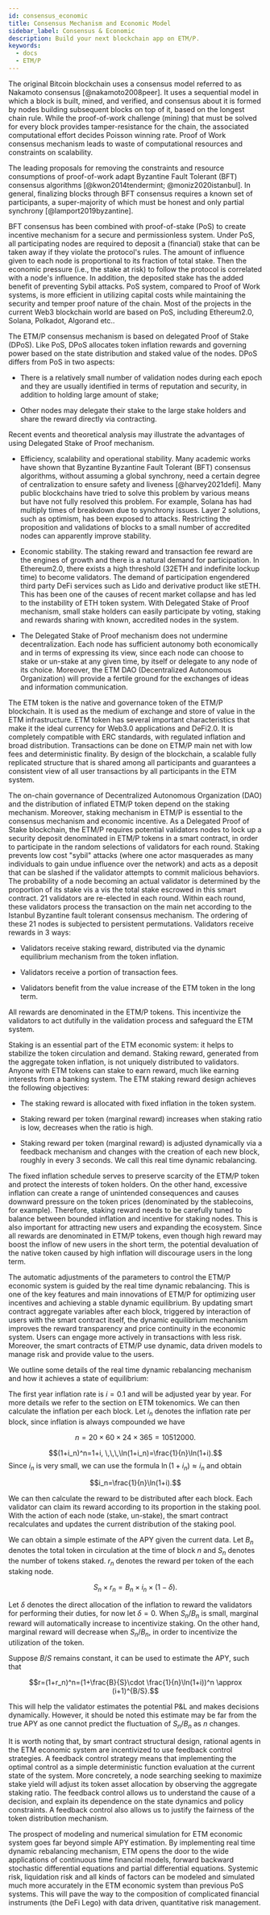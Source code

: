 ```yaml
---
id: consensus_economic
title: Consensus Mechanism and Economic Model
sidebar_label: Consensus & Economic
description: Build your next blockchain app on ETM/P.
keywords:
  - docs
  - ETM/P
---
```


The original Bitcoin blockchain uses a consensus model referred to as
Nakamoto consensus [@nakamoto2008peer]. It uses a sequential model in
which a block is built, mined, and verified, and consensus about it is
formed by nodes building subsequent blocks on top of it, based on the
longest chain rule. While the proof-of-work challenge (mining) that must
be solved for every block provides tamper-resistance for the chain, the
associated computational effort decides Poisson winning rate. Proof of
Work consensus mechanism leads to waste of computational resources and
constraints on scalability.

The leading proposals for removing the constraints and resource
consumptions of proof-of-work adapt Byzantine Fault Tolerant (BFT)
consensus algorithms [@kwon2014tendermint; @moniz2020istanbul]. In
general, finalizing blocks through BFT consensus requires a known set of
participants, a super-majority of which must be honest and only partial
synchrony [@lamport2019byzantine].

BFT consensus has been combined with proof-of-stake (PoS) to create
incentive mechanism for a secure and permissionless system. Under PoS,
all participating nodes are required to deposit a (financial) stake that
can be taken away if they violate the protocol's rules. The amount of
influence given to each node is proportional to its fraction of total
stake. Then the economic pressure (i.e., the stake at risk) to follow
the protocol is correlated with a node's influence. In addition, the
deposited stake has the added benefit of preventing Sybil attacks. PoS
system, compared to Proof of Work systems, is more efficient in
utilizing capital costs while maintaining the security and temper proof
nature of the chain. Most of the projects in the current Web3 blockchain
world are based on PoS, including Ethereum2.0, Solana, Polkadot,
Algorand etc..

The ETM/P consensus mechanism is based on delegated Proof of Stake
(DPoS). Like PoS, DPoS allocates token inflation rewards and governing
power based on the state distribution and staked value of the nodes.
DPoS differs from PoS in two aspects:

-   There is a relatively small number of validation nodes during each
    epoch and they are usually identified in terms of reputation and
    security, in addition to holding large amount of stake;

-   Other nodes may delegate their stake to the large stake holders and
    share the reward directly via contracting.

Recent events and theoretical analysis may illustrate the advantages of
using Delegated Stake of Proof mechanism.

-   Efficiency, scalability and operational stability. Many academic
    works have shown that Byzantine Byzantine Fault Tolerant (BFT)
    consensus algorithms, without assuming a global synchrony, need a
    certain degree of centralization to ensure safety and liveness
    [@harvey2021defi]. Many public blockchains have tried to solve this
    problem by various means but have not fully resolved this problem.
    For example, Solana has had multiply times of breakdown due to
    synchrony issues. Layer 2 solutions, such as optimism, has been
    exposed to attacks. Restricting the proposition and validations of
    blocks to a small number of accredited nodes can apparently improve
    stability.

-   Economic stability. The staking reward and transaction fee reward
    are the engines of growth and there is a natural demand for
    participation. In Ethereum2.0, there exists a high threshold (32ETH
    and indefinite lockup time) to become validators. The demand of
    participation engendered third party DeFi services such as Lido and
    derivative product like stETH. This has been one of the causes of
    recent market collapse and has led to the instability of ETH token
    system. With Delegated Stake of Proof mechanism, small stake holders
    can easily participate by voting, staking and rewards sharing with
    known, accredited nodes in the system.

-   The Delegated Stake of Proof mechanism does not undermine
    decentralization. Each node has sufficient autonomy both
    economically and in terms of expressing its view, since each node
    can choose to stake or un-stake at any given time, by itself or
    delegate to any node of its choice. Moreover, the ETM DAO
    (Decentralized Autonomous Organization) will provide a fertile
    ground for the exchanges of ideas and information communication.

The ETM token is the native and governance token of the ETM/P
blockchain. It is used as the medium of exchange and store of value in
the ETM infrastructure. ETM token has several important characteristics
that make it the ideal currency for Web3.0 applications and DeFi2.0. It
is completely compatible with ERC standards, with regulated inflation
and broad distribution. Transactions can be done on ETM/P main net with
low fees and deterministic finality. By design of the blockchain, a
scalable fully replicated structure that is shared among all
participants and guarantees a consistent view of all user transactions
by all participants in the ETM system.

The on-chain governance of Decentralized Autonomous Organization (DAO)
and the distribution of inflated ETM/P token depend on the staking
mechanism. Moreover, staking mechanism in ETM/P is essential to the
consensus mechanism and economic incentive. As a Delegated Proof of
Stake blockchain, the ETM/P requires potential validators nodes to lock
up a security deposit denominated in ETM/P tokens in a smart contract,
in order to participate in the random selections of validators for each
round. Staking prevents low cost "sybil" attacks (where one actor
masquerades as many individuals to gain undue influence over the
network) and acts as a deposit that can be slashed if the validator
attempts to commit malicious behaviors. The probability of a node
becoming an actual validator is determined by the proportion of its
stake vis a vis the total stake escrowed in this smart contract. 21
validators are re-elected in each round. Within each round, these
validators process the transaction on the main net according to the
Istanbul Byzantine fault tolerant consensus mechanism. The ordering of
these 21 nodes is subjected to persistent permutations. Validators
receive rewards in 3 ways:

-   Validators receive staking reward, distributed via the dynamic
    equilibrium mechanism from the token inflation.

-   Validators receive a portion of transaction fees.

-   Validators benefit from the value increase of the ETM token in the
    long term.

All rewards are denominated in the ETM/P tokens. This incentivize the
validators to act dutifully in the validation process and safeguard the
ETM system.

Staking is an essential part of the ETM economic system: it helps to
stabilize the token circulation and demand. Staking reward, generated
from the aggregate token inflation, is not uniquely distributed to
validators. Anyone with ETM tokens can stake to earn reward, much like
earning interests from a banking system. The ETM staking reward design
achieves the following objectives:

-   The staking reward is allocated with fixed inflation in the token
    system.

-   Staking reward per token (marginal reward) increases when staking
    ratio is low, decreases when the ratio is high.

-   Staking reward per token (marginal reward) is adjusted dynamically
    via a feedback mechanism and changes with the creation of each new
    block, roughly in every 3 seconds. We call this real time dynamic
    rebalancing.

The fixed inflation schedule serves to preserve scarcity of the ETM/P
token and protect the interests of token holders. On the other hand,
excessive inflation can create a range of unintended consequences and
causes downward pressure on the token prices (denominated by the
stablecoins, for example). Therefore, staking reward needs to be
carefully tuned to balance between bounded inflation and incentive for
staking nodes. This is also important for attracting new users and
expanding the ecosystem. Since all rewards are denominated in ETM/P
tokens, even though high reward may boost the inflow of new users in the
short term, the potential devaluation of the native token caused by high
inflation will discourage users in the long term.

The automatic adjustments of the parameters to control the ETM/P
economic system is guided by the real time dynamic rebalancing. This is
one of the key features and main innovations of ETM/P for optimizing
user incentives and achieving a stable dynamic equilibrium. By updating
smart contract aggregate variables after each block, triggered by
interaction of users with the smart contract itself, the dynamic
equilibrium mechanism improves the reward transparency and price
continuity in the economic system. Users can engage more actively in
transactions with less risk. Moreover, the smart contracts of ETM/P use
dynamic, data driven models to manage risk and provide value to the
users.

We outline some details of the real time dynamic rebalancing mechanism
and how it achieves a state of equilibrium:

The first year inflation rate is $i=0.1$ and will be adjusted year by
year. For more details we refer to the section on ETM tokenomics. We can
then calculate the inflation per each block. Let $i_n$ denotes the
inflation rate per block, since inflation is always compounded we have

$$n=20\times 60\times 24\times 365=10512000.$$

$$(1+i_n)^n=1+i, \,\,\,\ln(1+i_n)=\frac{1}{n}\ln(1+i).$$
Since $i_n$ is very small, we can use the formula $\ln(1+i_n)\approx i_n$ and obtain

$$i_n=\frac{1}{n}\ln(1+i).$$ 

We can then calculate the reward to be
distributed after each block. Each validator can claim its reward
according to its proportion in the staking pool. With the action of each
node (stake, un-stake), the smart contract recalculates and updates the
current distribution of the staking pool.

We can obtain a simple estimate of the APY given the current data. Let
$B_n$ denotes the total token in circulation at the time of block $n$
and $S_n$ denotes the number of tokens staked. $r_n$ denotes the reward
per token of the each staking node.

$$S_n\times r_n=B_n\times i_n \times(1-\delta).$$

Let $\delta$ denotes the direct allocation of the inflation to reward the validators for performing their duties, for now let $\delta=0$. When $S_n/B_n$ is
small, marginal reward will automatically increase to incentivize
staking. On the other hand, marginal reward will decrease when
$S_n/B_n$, in order to incentivize the utilization of the token.

Suppose $B/S$ remains constant, it can be used to estimate the APY, such
that

$$r=(1+r_n)^n=(1+\frac{B}{S}\cdot \frac{1}{n}\ln(1+i))^n \approx (i+1)^{B/S}.$$

This will help the validator estimates the potential P&L and makes
decisions dynamically. However, it should be noted this estimate may be
far from the true APY as one cannot predict the fluctuation of $S_n/B_n$
as $n$ changes.

It is worth noting that, by smart contract structural design, rational
agents in the ETM economic system are incentivized to use feedback
control strategies. A feedback control strategy means that implementing
the optimal control as a simple deterministic function evaluation at the
current state of the system. More concretely, a node searching seeking
to maximize stake yield will adjust its token asset allocation by
observing the aggregate staking ratio. The feedback control allows us to
understand the cause of a decision, and explain its dependence on the
state dynamics and policy constraints. A feedback control also allows us
to justify the fairness of the token distribution mechanism.

The prospect of modeling and numerical simulation for ETM economic
system goes far beyond simple APY estimation. By implementing real time
dynamic rebalancing mechanism, ETM opens the door to the wide
applications of continuous time financial models, forward backward
stochastic differential equations and partial differential equations.
Systemic risk, liquidation risk and all kinds of factors can be modeled
and simulated much more accurately in the ETM economic system than
previous PoS systems. This will pave the way to the composition of
complicated financial instruments (the DeFi Lego) with data driven,
quantitative risk management.
